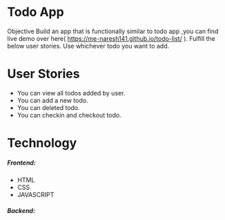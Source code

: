 # Todo App

Objective Build an app that is functionally similar to todo app  ,you can find live demo over here( https://me-naresh141.github.io/todo-list/ ). Fulfill the below user stories. Use whichever todo you want to add.

# User Stories

 * You can view all todos added by  user.
* You can add a new todo.
* You can deleted todo.
* You  can checkin  and checkout  todo.

# Technology
  ##### *Frontend:*
 * HTML 
 * CSS
 * JAVASCRIPT


##### *Backend:*
